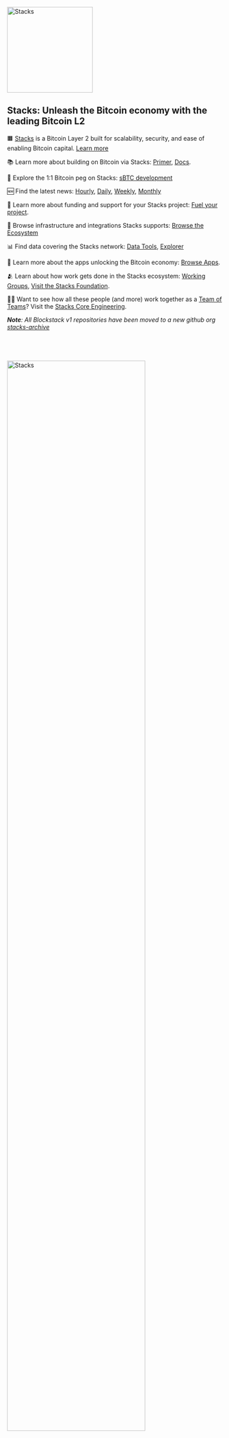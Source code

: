 <p align="left">
    <a href="https://stacks.co"><img alt="Stacks" src="https://github.com/stacks-network/.github/assets/6131188/bd7a652a-f1ed-4dc0-8acc-247f396a7eb2" width="200"/></a>
</p>


## Stacks: Unleash the Bitcoin economy with the leading Bitcoin L2

🟧 [Stacks](https://www.stacks.co/) is a Bitcoin Layer 2 built for scalability, security, and ease of enabling Bitcoin capital. [Learn more](https://www.stacks.co/learn/introduction)

📚 Learn more about building on Bitcoin via Stacks: [Primer](https://www.stacks.co/build/get-started), [Docs](https://docs.stacks.co/docs/intro).

🔗 Explore the 1:1 Bitcoin peg on Stacks: [sBTC development](https://github.com/stacks-sbtc)

🆕 Find the latest news: [Hourly](https://twitter.com/stacks), [Daily](https://stacks.co/blog), [Weekly](https://stackssnacks.com/), [Monthly](https://newsletters.stacks.org/)

🌱 Learn more about funding and support for your Stacks project: [Fuel your project](https://www.stacks.co/build/fuel-your-project).

🤝 Browse infrastructure and integrations Stacks supports: [Browse the Ecosystem](https://www.stacks.co/explore/ecosystem?category=All+Teams#tools)

📊 Find data covering the Stacks network: [Data Tools](https://www.stacks.co/explore/ecosystem?category=Data#tools), [Explorer](https://explorer.hiro.so/)

📱 Learn more about the apps unlocking the Bitcoin economy: [Browse Apps](https://www.stacks.co/explore/ecosystem?category=All+Teams#apps).

🫂 Learn about how work gets done in the Stacks ecosystem: [Working Groups](https://github.com/orgs/stacks-network/discussions/504), [Visit the Stacks Foundation](https://stacks.org/grants).

👨‍🌾 Want to see how all these people (and more) work together as a [Team of Teams](https://www.mcchrystalgroup.com/insights/what-kind-of-leader-can-lead-a-team-of-teams-the-6-principles-of-leading-like-a-gardener/)? Visit the [Stacks Core Engineering](https://github.com/stacks-network/stacks/blob/master/sBTC/stacks_core_engineering.md).

_**Note**: All Blockstack v1 repositories have been moved to a new github org [stacks-archive](https://github.com/stacks-archive)_


<br>
<p align="left">
    <a href="https://stacks.co"><img alt="Stacks" src="https://github.com/stacks-network/.github/assets/6131188/635c8f40-fa26-4ea4-a6dd-e56cb3b1a178" width="80%" style="margin-top:25px"/></a>
</p>
